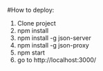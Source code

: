 #How to deploy:

1) Clone project
2) npm install
3) npm install -g json-server
4) npm install -g json-proxy
5) npm start
6) go to http://localhost:3000/
